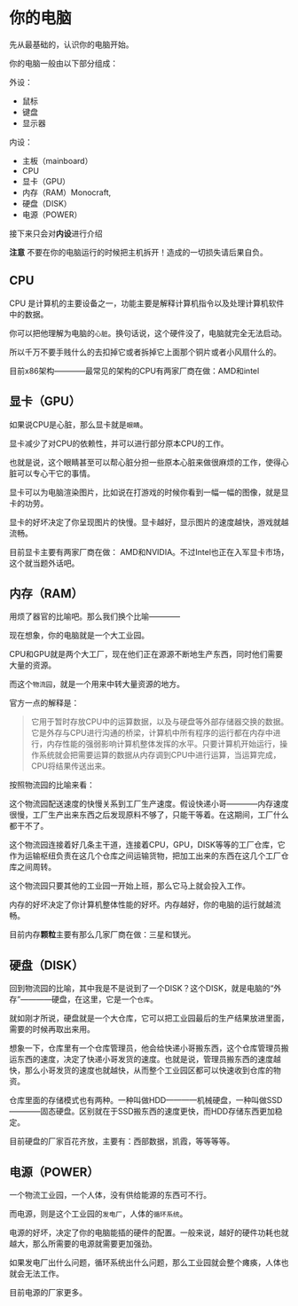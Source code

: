 # 你的电脑

先从最基础的，认识你的电脑开始。

你的电脑一般由以下部分组成：

外设：
- 鼠标
- 键盘
- 显示器

内设：
- 主板（mainboard）
- CPU
- 显卡（GPU）
- 内存（RAM）Monocraft,
- 硬盘（DISK）
- 电源（POWER）

接下来只会对**内设**进行介绍

**注意** 不要在你的电脑运行的时候把主机拆开！造成的一切损失请后果自负。

## CPU

CPU 是计算机的主要设备之一，功能主要是解释计算机指令以及处理计算机软件中的数据。

你可以把他理解为电脑的`心脏`。换句话说，这个硬件没了，电脑就完全无法启动。

所以千万不要手贱什么的去扣掉它或者拆掉它上面那个铜片或者小风扇什么的。

目前x86架构————最常见的架构的CPU有两家厂商在做：AMD和intel

## 显卡（GPU）

如果说CPU是心脏，那么显卡就是`眼睛`。

显卡减少了对CPU的依赖性，并可以进行部分原本CPU的工作。

也就是说，这个眼睛甚至可以帮心脏分担一些原本心脏来做很麻烦的工作，使得心脏可以专心干它的事情。

显卡可以为电脑渲染图片，比如说在打游戏的时候你看到一幅一幅的图像，就是显卡的功劳。

显卡的好坏决定了你呈现图片的快慢。显卡越好，显示图片的速度越快，游戏就越流畅。

目前显卡主要有两家厂商在做： AMD和NVIDIA。不过Intel也正在入军显卡市场，这个就当题外话吧。

## 内存（RAM）

用烦了器官的比喻吧。那么我们换个比喻————

现在想象，你的电脑就是一个大工业园。

CPU和GPU就是两个大工厂，现在他们正在源源不断地生产东西，同时他们需要大量的资源。

而这个`物流园`，就是一个用来中转大量资源的地方。

官方一点的解释是：

> 它用于暂时存放CPU中的运算数据，以及与硬盘等外部存储器交换的数据。它是外存与CPU进行沟通的桥梁，计算机中所有程序的运行都在内存中进行，内存性能的强弱影响计算机整体发挥的水平。只要计算机开始运行，操作系统就会把需要运算的数据从内存调到CPU中进行运算，当运算完成，CPU将结果传送出来。

按照物流园的比喻来看：

这个物流园配送速度的快慢关系到工厂生产速度。假设快递小哥————内存速度很慢，工厂生产出来东西之后发现原料不够了，只能干等着。在这期间，工厂什么都干不了。

这个物流园连接着好几条主干道，连接着CPU，GPU，DISK等等的工厂仓库，它作为运输枢纽负责在这几个仓库之间运输货物，把加工出来的东西在这几个工厂仓库之间周转。

这个物流园只要其他的工业园一开始上班，那么它马上就会投入工作。

内存的好坏决定了你计算机整体性能的好坏。内存越好，你的电脑的运行就越流畅。

目前内存**颗粒**主要有那么几家厂商在做：三星和镁光。

## 硬盘（DISK）

回到物流园的比喻，其中我是不是说到了一个DISK？这个DISK，就是电脑的“外存”————硬盘，在这里，它是一个`仓库`。

就如刚才所说，硬盘就是一个大仓库，它可以把工业园最后的生产结果放进里面，需要的时候再取出来用。

想象一下，仓库里有一个仓库管理员，他会给快递小哥搬东西，这个仓库管理员搬运东西的速度，决定了快递小哥发货的速度。也就是说，管理员搬东西的速度越快，那么小哥发货的速度也就越快，从而整个工业园区都可以快速收到仓库的物资。

仓库里面的存储模式也有两种。一种叫做HDD————机械硬盘，一种叫做SSD————固态硬盘。区别就在于SSD搬东西的速度更快，而HDD存储东西更加稳定。

目前硬盘的厂家百花齐放，主要有：西部数据，凯霞，等等等等。

## 电源（POWER）

一个物流工业园，一个人体，没有供给能源的东西可不行。

而电源，则是这个工业园的`发电厂`，人体的`循环系统`。

电源的好坏，决定了你的电脑能插的硬件的配置。一般来说，越好的硬件功耗也就越大，那么所需要的电源就需要更加强劲。

如果发电厂出什么问题，循环系统出什么问题，那么工业园就会整个瘫痪，人体也就会无法工作。

目前电源的厂家更多。